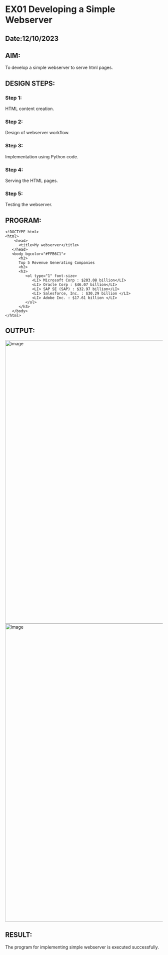 # EX01 Developing a Simple Webserver
## Date:12/10/2023

## AIM:
To develop a simple webserver to serve html pages.

## DESIGN STEPS:
### Step 1: 
HTML content creation.

### Step 2:
Design of webserver workflow.

### Step 3:
Implementation using Python code.

### Step 4:
Serving the HTML pages.

### Step 5:
Testing the webserver.

## PROGRAM:
```
<!DOCTYPE html>
<html>
    <head>
      <title>My webserver</title>
   </head>
   <body bgcolor="#FFB6C1">
      <h2>
      Top 5 Revenue Generating Companies
      <h2>
      <h3>
         <ol type="1" font-size>
            <LI> Microsoft Corp : $203.08 billion</LI>
            <LI> Oracle Corp : $46.07 billion</LI>
            <LI> SAP SE (SAP) : $32.97 billion</LI>
            <LI> Salesforce, Inc. : $30.29 billion </LI>
            <LI> Adobe Inc. : $17.61 billion </LI>
         </ol>
      </h3>
   </body>
</html>
```

## OUTPUT:

<img width="902" alt="image" src="https://github.com/Srujana0303/simplewebserver/assets/132996836/1395fec7-e113-45a0-b6da-3b2864e853f8">


<img width="949" alt="image" src="https://github.com/Srujana0303/simplewebserver/assets/132996836/5be4f88f-918e-4198-a18d-18a6a2a46a56">


## RESULT:
The program for implementing simple webserver is executed successfully.

